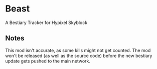 # Beast
A Bestiary Tracker for Hypixel Skyblock

## Notes
This mod isn't accurate, as some kills might not get counted.
The mod won't be released (as well as the source code) before the new bestiary update gets pushed to the main network.
